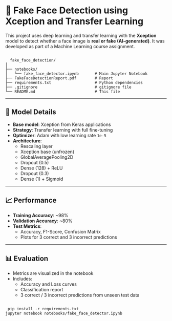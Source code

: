 # 🧠 Fake Face Detection using Xception and Transfer Learning

This project uses deep learning and transfer learning with the **Xception** model to detect whether a face image is **real or fake (AI-generated)**. It was developed as part of a Machine Learning course assignment.

<code>
  fake_face_detection/
│
├── notebooks/
│   └── fake_face_detector.ipynb       # Main Jupyter Notebook
├── FakeFaceDetectionReport.pdf        # Report 
├── requirements.txt                   # Python dependencies
├── .gitignore                         # gitignore file
└── README.md                          # This file
</code>

---

## 🧬 Model Details

- **Base model**: Xception from Keras applications  
- **Strategy**: Transfer learning with full fine-tuning  
- **Optimizer**: Adam with low learning rate `1e-5`  
- **Architecture**:  
  - Rescaling layer  
  - Xception base (unfrozen)  
  - GlobalAveragePooling2D  
  - Dropout (0.5)  
  - Dense (128) + ReLU  
  - Dropout (0.3)  
  - Dense (1) + Sigmoid  

---

## 📈 Performance

- **Training Accuracy**: ~98%  
- **Validation Accuracy**: ~80%  
- **Test Metrics**:  
  - Accuracy, F1-Score, Confusion Matrix  
  - Plots for 3 correct and 3 incorrect predictions  

---

## 📊 Evaluation

- Metrics are visualized in the notebook  
- Includes:  
  - Accuracy and Loss curves  
  - Classification report  
  - 3 correct / 3 incorrect predictions from unseen test data  
<code>
 pip install -r requirements.txt
jupyter notebook notebooks/fake_face_detector.ipynb
</code>

